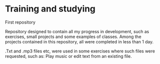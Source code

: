 # Training and studying
 
 First repository

 Repository designed to contain all my progress in development, such as exercises, small projects and some examples of classes.
Among the projects contained in this repository, all were completed in less than 1 day.

.Txt and .mp3 files etc, were used in some exercises where such files were requested, such as: Play music or edit text from an existing file.